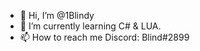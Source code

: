 - 👋 Hi, I’m @1Blindy
- 🌱 I’m currently learning C# & LUA.
- 📫 How to reach me Discord: Blind#2899

<!---
1Blindy/1Blindy is a ✨ special ✨ repository because its `README.md` (this file) appears on your GitHub profile.
You can click the Preview link to take a look at your changes.
--->
